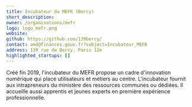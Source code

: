 ```yaml
---
title: Incubateur du MEFR (Bercy)
short_description:
owner: /organisations/mefr
logo: logo_mefr.png
website:
github: https://github.com/139bercy/
contact: amd@finances.gouv.fr?subject=Incubateur_MEFR
address: 139 rue de Bercy, Paris 12e
highlighted_startups: []
---
```


Créé fin 2019, l'incubateur du MEFR propose un cadre d'innovation numérique qui place utilisateurs et métiers au centre. L'incubateur fournit aux intrapreneurs du ministère des ressources communes ou dédiées. Il accueille aussi apprentis et jeunes experts en première expérience professionnelle.
